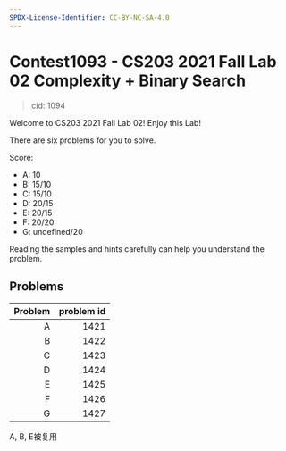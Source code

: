 ```yaml
---
SPDX-License-Identifier: CC-BY-NC-SA-4.0
---
```


# Contest1093 - CS203 2021 Fall Lab 02 Complexity + Binary Search

> cid: 1094

Welcome to  CS203 2021 Fall Lab 02! Enjoy this Lab!

There are six problems for you to solve.

Score:

+ A: 10
+ B: 15/10
+ C: 15/10
+ D: 20/15
+ E: 20/15
+ F: 20/20
+ G: undefined/20

Reading the samples and hints carefully can help you understand the problem.

## Problems

| Problem |problem id|
|---:|---:|
| A | 1421 |
| B | 1422 |
| C | 1423 |
| D | 1424 |
| E | 1425 |
| F | 1426 |
| G | 1427 |

A, B, E被复用
